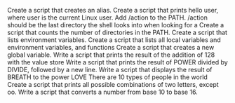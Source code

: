 Create a script that creates an alias.
Create a script that prints hello user, where user is the current Linux user.
Add /action to the PATH. /action should be the last directory the shell looks into when looking for a
Create a script that counts the number of directories in the PATH.
Create a script that lists environment variables.
Create a script that lists all local variables and environment variables, and functions
Create a script that creates a new global variable.
Write a script that prints the result of the addition of 128 with the value store
Write a script that prints the result of POWER divided by DIVIDE, followed by a new line.
Write a script that displays the result of BREATH to the power LOVE
There are 10 types of people in the world
Create a script that prints all possible combinations of two letters, except oo.
Write a script that converts a number from base 10 to base 16.

